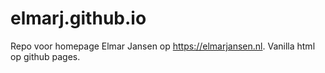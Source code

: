 # elmarj.github.io
Repo voor homepage Elmar Jansen op https://elmarjansen.nl. Vanilla html op github pages.
